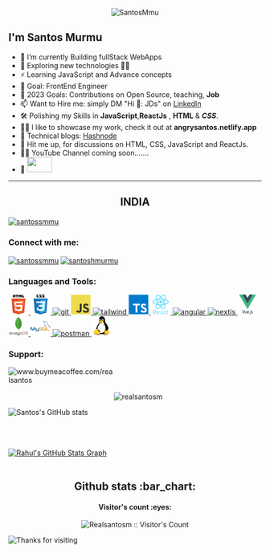 <div align="center">
  
![SantosMmu](https://readme-typing-svg.demolab.com?font=Julee&size=30&duration=4000&pause=700&color=F78619&center=true&width=435&lines=Hola!%F0%9F%99%8B+I'm+Santos+Murmu;I'm+a+FullStack+Engineer+%F0%9F%A7%91%E2%80%8D%F0%9F%A6%B0;I+WRITE+CODE.+%F0%9F%A7%91%E2%80%8D%F0%9F%A6%B0;@BytR+Backend+Developer+2024-25.)
  
</div>

<!-- <img align="center" alt="GIF" height="400px" width="1050px" src="https://media.giphy.com/media/Ah3zHH7hvsSB2/giphy.gif" /> -->

## I'm <b>Santos Murmu</b>

- 🌱 I’m currently Building fullStack WebApps
- 💖 Exploring new technologies 🧑‍💻
- ⚡️ Learning JavaScript and Advance concepts
- 🎯 Goal: FrontEnd Engineer
- 🥅 2023 Goals: Contributions on Open Source, teaching, <b>Job</b>
- 📫 Want to Hire me: simply DM  "Hi 👋: JDs" on [LinkedIn](https://www.linkedin.com/in/santoshmurmu/)
- 🛠️ Polishing my Skills in **JavaScript**,**ReactJs** , **HTML** & ***CSS***.
- 👨‍💻 I like to showcase my work, check it out at __angrysantos.netlify.app__
- 📝 Technical blogs:  [Hashnode](https://santosmmu.hashnode.dev/)
- 💬 Hit me up, for discussions on HTML, CSS, JavaScript and ReactJs.
- 🧑‍🍳 YouTube Channel coming soon.......
- 🔗 <img src="https://user-images.githubusercontent.com/65150646/189575199-49665116-b806-4b6d-bd94-93e5d69f708c.gif" width="50" height="30" borderRadius="50%"/>
---

<h2 align="center" font-size="35px"><b>INDIA</b></h2>

<p align="left"> <a href="https://twitter.com/santossmmu" target="blank"><img src="https://img.shields.io/twitter/follow/santossmmu?logo=twitter&style=for-the-badge" alt="santossmmu" /></a> </p>

<h3 align="left">Connect with me:</h3>
<p align="left">
<a href="https://twitter.com/santossmmu" target="blank"><img align="center" src="https://raw.githubusercontent.com/rahuldkjain/github-profile-readme-generator/master/src/images/icons/Social/twitter.svg" alt="santossmmu" height="30" width="40" /></a>
<a href="https://linkedin.com/in/santoshmurmu" target="blank"><img align="center" src="https://raw.githubusercontent.com/rahuldkjain/github-profile-readme-generator/master/src/images/icons/Social/linked-in-alt.svg" alt="santoshmurmu" height="30" width="40" /></a>
</p>

<h3 align="left">Languages and Tools:</h3>
<p align="left"><a href="https://www.w3.org/html/" target="_blank"> <img src="https://raw.githubusercontent.com/devicons/devicon/master/icons/html5/html5-original-wordmark.svg" alt="html5" width="40" height="40"/> </a> <a href="https://www.w3schools.com/css/" target="_blank" rel="noreferrer"> <img src="https://raw.githubusercontent.com/devicons/devicon/master/icons/css3/css3-original-wordmark.svg" alt="css3" width="40" height="40"/> </a> <a href="https://git-scm.com/" target="_blank"> <img src="https://www.vectorlogo.zone/logos/git-scm/git-scm-icon.svg" alt="git" width="40" height="40"/> </a>  <a href="https://developer.mozilla.org/en-US/docs/Web/JavaScript" target="_blank"> <img src="https://raw.githubusercontent.com/devicons/devicon/master/icons/javascript/javascript-original.svg" alt="javascript" width="40" height="40"/> </a>  <a href="https://tailwindcss.com/" target="_blank" rel="noreferrer"> <img src="https://www.vectorlogo.zone/logos/tailwindcss/tailwindcss-icon.svg" alt="tailwind" width="40" height="40"/> </a> <a href="https://www.typescriptlang.org/" target="_blank" rel="noreferrer"> <img src="https://raw.githubusercontent.com/devicons/devicon/master/icons/typescript/typescript-original.svg" alt="typescript" width="40" height="40"/> </a>  <a href="https://reactjs.org/" target="_blank"> <img src="https://raw.githubusercontent.com/devicons/devicon/master/icons/react/react-original-wordmark.svg" alt="react" width="40" height="40"/> </a> <a href="https://angular.io" target="_blank" rel="noreferrer"> <img src="https://angular.io/assets/images/logos/angular/angular.svg" alt="angular" width="40" height="40"/> </a> <a href="https://nextjs.org/" target="_blank" rel="noreferrer"> <img src="https://cdn.worldvectorlogo.com/logos/nextjs-2.svg" alt="nextjs" width="40" height="40"/> </a>  <a href="https://vuejs.org/" target="_blank" rel="noreferrer"> <img src="https://raw.githubusercontent.com/devicons/devicon/master/icons/vuejs/vuejs-original-wordmark.svg" alt="vuejs" width="40" height="40"/> </a> <a href="https://www.mongodb.com/" target="_blank"> <img src="https://raw.githubusercontent.com/devicons/devicon/master/icons/mongodb/mongodb-original-wordmark.svg" alt="mongodb" width="40" height="40"/> </a> <a href="https://www.mysql.com/" target="_blank"> <img src="https://raw.githubusercontent.com/devicons/devicon/master/icons/mysql/mysql-original-wordmark.svg" alt="mysql" width="40" height="40"/> </a> <a href="https://postman.com" target="_blank"> <img src="https://www.vectorlogo.zone/logos/getpostman/getpostman-icon.svg" alt="postman" width="40" height="40"/> </a> <a href="https://www.linux.org/" target="_blank"> <img src="https://raw.githubusercontent.com/devicons/devicon/master/icons/linux/linux-original.svg" alt="linux" width="40" height="40"/> </a> 

<h3 align="left">Support:</h3>
<p><a href="https://www.buymeacoffee.com/realsantos"> <img align="left" src="https://cdn.buymeacoffee.com/buttons/v2/default-yellow.png" height="50" width="210" alt="www.buymeacoffee.com/realsantos" /></a></p><br><br>
 
</p>

<p><img align="center" src="https://github-readme-stats.vercel.app/api/top-langs?username=realsantosm&show_icons=true&locale=en&layout=compact" alt="realsantosm" /></p>


     
![Santos's GitHub stats](https://github-readme-stats.vercel.app/api?username=Realsantosm&show_icons=true&theme=radical)

<br><br>

<a href="https://github.com/Realsantosm/Realsantosm">
  <img align="center" src="https://github-profile-summary-cards.vercel.app/api/cards/profile-details?username=Realsantosm&theme=radical&hide_border=true)](https://github.com/Realsantosm" alt="Rahul's GitHub Stats Graph"/>
</a>
<br><br>

<h2 align="center">Github stats :bar_chart:</h2>

<h4 align="center">Visitor's count :eyes:</h4>

<p align="center"><img src="https://profile-counter.glitch.me/{Realsantosm}/count.svg" alt="Realsantosm :: Visitor's Count" /></p>

<img height="120" alt="Thanks for visiting " background="#111111" width="100%" src="https://raw.githubusercontent.com/BrunnerLivio/brunnerlivio/master/images/marquee.svg" />

